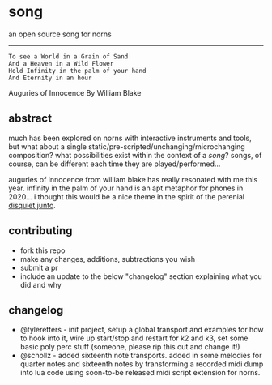 # song

an open source song for norns

---

```
To see a World in a Grain of Sand
And a Heaven in a Wild Flower 
Hold Infinity in the palm of your hand 
And Eternity in an hour
```

Auguries of Innocence
By William Blake

## abstract

much has been explored on norns with interactive instruments and tools, but what about a single static/pre-scripted/unchanging/microchanging composition? what possibilities exist within the context of a _song_? songs, of course, can be different each time they are played/performed...

auguries of innocence from william blake has really resonated with me this year. infinity in the palm of your hand is an apt metaphor for phones in 2020... i thought this would be a nice theme in the spirit of the perenial [disquiet junto](https://disquiet.com/).

## contributing

- fork this repo
- make any changes, additions, subtractions you wish
- submit a pr
- include an update to the below "changelog" section explaining what you did and why

## changelog

- @tyleretters - init project, setup a global transport and examples for how to hook into it, wire up start/stop and restart for k2 and k3, set some basic poly perc stuff (someone, please rip this out and change it!)
- @schollz - added sixteenth note transports. added in some melodies for quarter notes and sixteenth notes by transforming a recorded midi dump into lua code using soon-to-be released midi script extension for norns.
